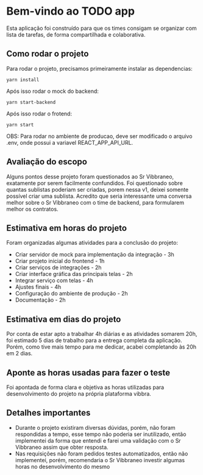 # Bem-vindo ao TODO app

Esta aplicação foi construído para que os times consigam se organizar com lista de tarefas, de forma compartilhada e colaborativa.

## Como rodar o projeto
Para rodar o projeto, precisamos primeiramente instalar as dependencias:

```
yarn install
```

Após isso rodar o mock do backend:

```
yarn start-backend
```

Após isso rodar o frotend:

```
yarn start
```

OBS: Para rodar no ambiente de producao, deve ser modificado o arquivo .env, onde possui a variavel REACT_APP_API_URL.

## Avaliação do escopo

Alguns pontos desse projeto foram questionados ao Sr Vibbraneo, exatamente por serem facilmente confundidos. Foi questionado sobre quantas sublistas poderiam ser criadas, porem nessa v1, deixei somente possível criar uma sublista.
Acredito que seria interessante uma conversa melhor sobre o Sr Vibbraneo com o time de backend, para formularem melhor os contratos.

## Estimativa em horas do projeto

Foram organizadas algumas atividades para a conclusão do projeto:

- Criar servidor de mock para implementação da integração - 3h
- Criar projeto inicial do frontend - 1h
- Criar serviços de integrações - 2h
- Criar interface gráfica das principais telas - 2h
- Integrar serviço com telas - 4h
- Ajustes finais - 4h
- Configuração do ambiente de produção - 2h
- Documentação - 2h


## Estimativa em dias do projeto

Por conta de estar apto a trabalhar 4h diárias e as atividades somarem 20h, foi estimado 5 dias de trabalho para a entrega completa da aplicação.
Porém, como tive mais tempo para me dedicar, acabei completando às 20h em 2 dias.

## Aponte as horas usadas para fazer o teste

Foi apontada de forma clara e objetiva as horas utilizadas para desenvolvimento do projeto na própria plataforma vibbra.

## Detalhes importantes

- Durante o projeto existiram diversas dúvidas, porém, não foram respondidas a tempo, esse tempo não poderia ser inutilizado, então implementei da forma que entendi e farei uma validação com o Sr Vibbraneo assim que obter resposta.
- Nas requisições não foram pedidos testes automatizados, então não implementei, porém, recomendaria o Sr Vibbraneo investir algumas horas no desenvolvimento do mesmo

